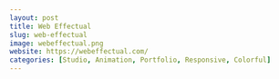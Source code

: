 ```yaml
---
layout: post
title: Web Effectual
slug: web-effectual
image: webeffectual.png
website: https://webeffectual.com/
categories: [Studio, Animation, Portfolio, Responsive, Colorful]
---
```

